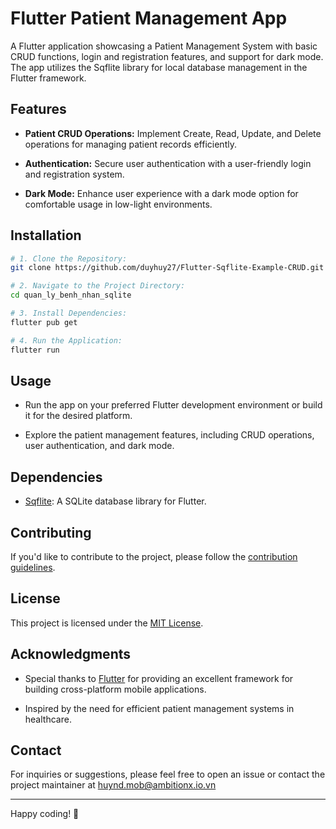 
# Flutter Patient Management App

A Flutter application showcasing a Patient Management System with basic CRUD functions, login and registration features, and support for dark mode. The app utilizes the Sqflite library for local database management in the Flutter framework.

## Features

- **Patient CRUD Operations:** Implement Create, Read, Update, and Delete operations for managing patient records efficiently.

- **Authentication:** Secure user authentication with a user-friendly login and registration system.

- **Dark Mode:** Enhance user experience with a dark mode option for comfortable usage in low-light environments.




## Installation

```bash
# 1. Clone the Repository:
git clone https://github.com/duyhuy27/Flutter-Sqflite-Example-CRUD.git

# 2. Navigate to the Project Directory:
cd quan_ly_benh_nhan_sqlite

# 3. Install Dependencies:
flutter pub get

# 4. Run the Application:
flutter run
```

## Usage

- Run the app on your preferred Flutter development environment or build it for the desired platform.

- Explore the patient management features, including CRUD operations, user authentication, and dark mode.

## Dependencies

- [Sqflite](https://pub.dev/packages/sqflite): A SQLite database library for Flutter.

## Contributing

If you'd like to contribute to the project, please follow the [contribution guidelines](CONTRIBUTING.md).

## License

This project is licensed under the [MIT License](LICENSE).

## Acknowledgments

- Special thanks to [Flutter](https://flutter.dev/) for providing an excellent framework for building cross-platform mobile applications.

- Inspired by the need for efficient patient management systems in healthcare.

## Contact

For inquiries or suggestions, please feel free to open an issue or contact the project maintainer at huynd.mob@ambitionx.io.vn

---

Happy coding! 🚀
